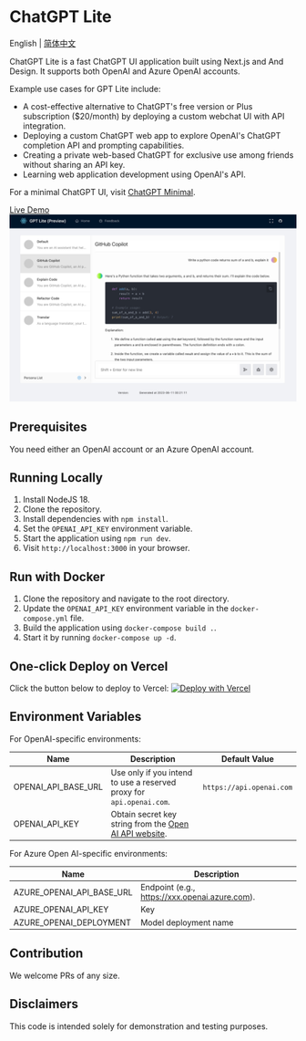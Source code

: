 # ChatGPT Lite

English | [简体中文](./README.zh-CN.md)

ChatGPT Lite is a fast ChatGPT UI application built using Next.js and And Design. It supports both OpenAI and Azure OpenAI accounts.

Example use cases for GPT Lite include:

- A cost-effective alternative to ChatGPT's free version or Plus subscription ($20/month) by deploying a custom webchat UI with API integration.
- Deploying a custom ChatGPT web app to explore OpenAI's ChatGPT completion API and prompting capabilities.
- Creating a private web-based ChatGPT for exclusive use among friends without sharing an API key.
- Learning web application development using OpenAI's API.

For a minimal ChatGPT UI, visit [ChatGPT Minimal](https://github.com/blrchen/chatgpt-minimal).

[Live Demo](https://chatgpt-lite.vercel.app)
![demo](./docs/images/demo.jpg)

## Prerequisites

You need either an OpenAI account or an Azure OpenAI account.

## Running Locally

1. Install NodeJS 18.
2. Clone the repository.
3. Install dependencies with `npm install`.
4. Set the `OPENAI_API_KEY` environment variable.
5. Start the application using `npm run dev`.
6. Visit `http://localhost:3000` in your browser.

## Run with Docker

1. Clone the repository and navigate to the root directory.
2. Update the `OPENAI_API_KEY` environment variable in the `docker-compose.yml` file.
3. Build the application using `docker-compose build .`.
4. Start it by running `docker-compose up -d`.

## One-click Deploy on Vercel

Click the button below to deploy to Vercel:
[![Deploy with Vercel](https://vercel.com/button)](https://vercel.com/new/clone?repository-url=https%3A%2F%2Fgithub.com%2Fblrchen%2Fchatgpt-lite&project-name=chatgpt-lite&framework=nextjs&repository-name=chatgpt-lite)

## Environment Variables

For OpenAI-specific environments:

| Name                | Description                                                                                                                      | Default Value         |
| ------------------- | -------------------------------------------------------------------------------------------------------------------------------- | --------------------- |
| OPENAI_API_BASE_URL | Use only if you intend to use a reserved proxy for `api.openai.com`.                                                            | `https://api.openai.com` |
| OPENAI_API_KEY      | Obtain secret key string from the [Open AI API website](https://platform.openai.com/account/api-keys).                              |

For Azure Open AI-specific environments:

| Name                       | Description                                    |
|----------------------------|------------------------------------------------|
| AZURE_OPENAI_API_BASE_URL  | Endpoint (e.g., https://xxx.openai.azure.com). |
| AZURE_OPENAI_API_KEY       | Key                                            |
| AZURE_OPENAI_DEPLOYMENT    | Model deployment name                          |

## Contribution
We welcome PRs of any size.

## Disclaimers
This code is intended solely for demonstration and testing purposes.
